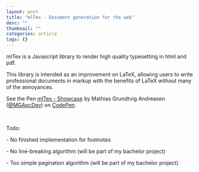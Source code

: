 ```yaml
---
layout: post
title: "mlTex - Document generation for the web"
desc: ""
thumbnail: ""
categories: article
tags: {}
---
```

<p>mlTex is a Javascript library to render high quality typesetting in html and pdf.</p>

<p>This library is intended as an improvement on LaTeX, allowing users to write professional documents in markup with the benefits of LaTeX without many of the annoyances.</p>

<p class=""codepen"" data-default-tab=""result"" data-embed-version=""2"" data-height=""898"" data-pen-title=""mlTex - Showcase"" data-slug-hash=""RKbxom"" data-theme-id=""0"" data-user=""MGApcDev"">See the Pen <a href=""http://codepen.io/MGApcDev/pen/RKbxom/"">mlTex - Showcase</a> by Mathias Grundtvig Andreasen (<a href=""http://codepen.io/MGApcDev"">@MGApcDev</a>) on <a href=""http://codepen.io"">CodePen</a>.</p>
<script async src=""https://production-assets.codepen.io/assets/embed/ei.js""></script>

<p>&nbsp;</p>

<p>Todo:</p>

<p>- No finished implementation for footnotes</p>

<p>- No line-breaking algorithm (will be part of my&nbsp;bachelor project)</p>

<p>- Too simple pagination algorithm&nbsp;(will be part of my&nbsp;bachelor project)</p>
